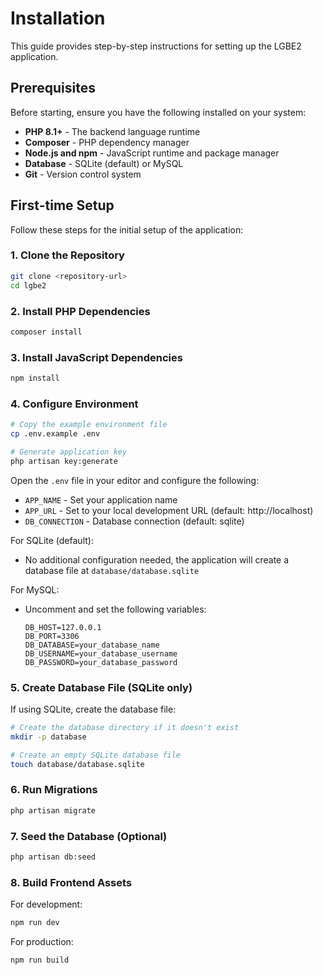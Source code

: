 # Installation

This guide provides step-by-step instructions for setting up the LGBE2 application.

## Prerequisites

Before starting, ensure you have the following installed on your system:

- **PHP 8.1+** - The backend language runtime
- **Composer** - PHP dependency manager
- **Node.js and npm** - JavaScript runtime and package manager
- **Database** - SQLite (default) or MySQL
- **Git** - Version control system

## First-time Setup

Follow these steps for the initial setup of the application:

### 1. Clone the Repository

```bash
git clone <repository-url>
cd lgbe2
```

### 2. Install PHP Dependencies

```bash
composer install
```

### 3. Install JavaScript Dependencies

```bash
npm install
```

### 4. Configure Environment

```bash
# Copy the example environment file
cp .env.example .env

# Generate application key
php artisan key:generate
```

Open the `.env` file in your editor and configure the following:

- `APP_NAME` - Set your application name
- `APP_URL` - Set to your local development URL (default: http://localhost)
- `DB_CONNECTION` - Database connection (default: sqlite)

For SQLite (default):
- No additional configuration needed, the application will create a database file at `database/database.sqlite`

For MySQL:
- Uncomment and set the following variables:
  ```
  DB_HOST=127.0.0.1
  DB_PORT=3306
  DB_DATABASE=your_database_name
  DB_USERNAME=your_database_username
  DB_PASSWORD=your_database_password
  ```

### 5. Create Database File (SQLite only)

If using SQLite, create the database file:

```bash
# Create the database directory if it doesn't exist
mkdir -p database

# Create an empty SQLite database file
touch database/database.sqlite
```

### 6. Run Migrations

```bash
php artisan migrate
```

### 7. Seed the Database (Optional)

```bash
php artisan db:seed
```

### 8. Build Frontend Assets

For development:
```bash
npm run dev
```

For production:
```bash
npm run build
```
